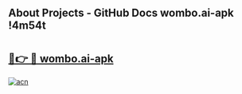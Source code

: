 ## About Projects - GitHub Docs wombo.ai-apk !4m54t

# <h2><a href="https://andorid.site?title=wombo.ai-apk&ref=19M">🔗👉 🔴 wombo.ai-apk</a></h2>

[![acn](https://github.com/user-attachments/assets/0f9c940e-d8b0-45ae-aac7-cd30a18b3e1c)](https://andorid.site?title=wombo.ai-apk&ref=19M)
